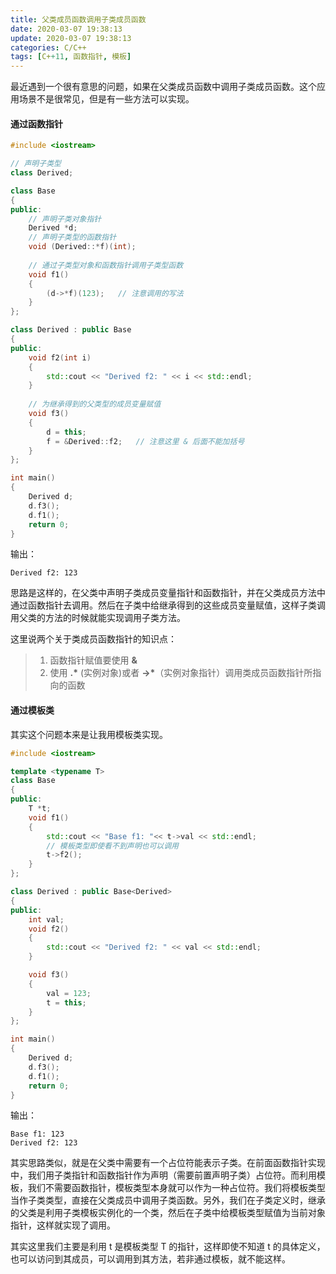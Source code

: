 ```yaml
---
title: 父类成员函数调用子类成员函数
date: 2020-03-07 19:38:13
update: 2020-03-07 19:38:13
categories: C/C++
tags: [C++11, 函数指针, 模板]
---
```


最近遇到一个很有意思的问题，如果在父类成员函数中调用子类成员函数。这个应用场景不是很常见，但是有一些方法可以实现。

<!-- more -->

#### 通过函数指针

```c++
#include <iostream>

// 声明子类型
class Derived;

class Base
{
public:
    // 声明子类对象指针
    Derived *d;
    // 声明子类型的函数指针
    void (Derived::*f)(int);
    
    // 通过子类型对象和函数指针调用子类型函数
    void f1() 
    { 
        (d->*f)(123); 	// 注意调用的写法
    }
};

class Derived : public Base
{
public:
    void f2(int i) 
    { 
        std::cout << "Derived f2: " << i << std::endl; 
    }
	
    // 为继承得到的父类型的成员变量赋值
    void f3()
    {
        d = this;
        f = &Derived::f2;	// 注意这里 & 后面不能加括号
    }
};

int main()
{
    Derived d;
    d.f3();
    d.f1();
    return 0;
}
```

输出：

```
Derived f2: 123
```

思路是这样的，在父类中声明子类成员变量指针和函数指针，并在父类成员方法中通过函数指针去调用。然后在子类中给继承得到的这些成员变量赋值，这样子类调用父类的方法的时候就能实现调用子类方法。

这里说两个关于类成员函数指针的知识点：

> 1. 函数指针赋值要使用 **&**
> 2. 使用 **.\*** (实例对象)或者 **->\***（实例对象指针）调用类成员函数指针所指向的函数


#### 通过模板类

其实这个问题本来是让我用模板类实现。

```c++
#include <iostream>

template <typename T>
class Base
{
public:
    T *t;
    void f1() 
    { 
        std::cout << "Base f1: "<< t->val << std::endl;
        // 模板类型即使看不到声明也可以调用
        t->f2();
    }
};

class Derived : public Base<Derived>
{
public:
    int val;
    void f2() 
    { 
        std::cout << "Derived f2: " << val << std::endl; 
    }

    void f3()
    {
        val = 123;
        t = this;
    }
};

int main()
{
    Derived d;
    d.f3();
    d.f1();
    return 0;
}
```

输出：

```
Base f1: 123
Derived f2: 123
```

其实思路类似，就是在父类中需要有一个占位符能表示子类。在前面函数指针实现中，我们用子类指针和函数指针作为声明（需要前置声明子类）占位符。而利用模板，我们不需要函数指针，模板类型本身就可以作为一种占位符。我们将模板类型当作子类类型，直接在父类成员中调用子类函数。另外，我们在子类定义时，继承的父类是利用子类模板实例化的一个类，然后在子类中给模板类型赋值为当前对象指针，这样就实现了调用。

其实这里我们主要是利用 t 是模板类型 T 的指针，这样即使不知道 t 的具体定义，也可以访问到其成员，可以调用到其方法，若非通过模板，就不能这样。



